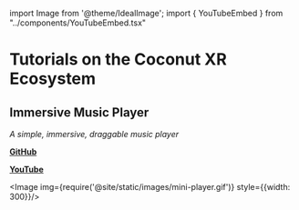 import Image from '@theme/IdealImage';
import { YouTubeEmbed } from "../components/YouTubeEmbed.tsx"

# Tutorials on the Coconut XR Ecosystem

## Immersive Music Player  

_A simple, immersive, draggable music player_ 

[__GitHub__](https://github.com/coconut-xr/getting-started)

[__YouTube__](https://www.youtube.com/watch?v=ag-dnKJaDgw)

<Image img={require('@site/static/images/mini-player.gif')} style={{width: 300}}/>

